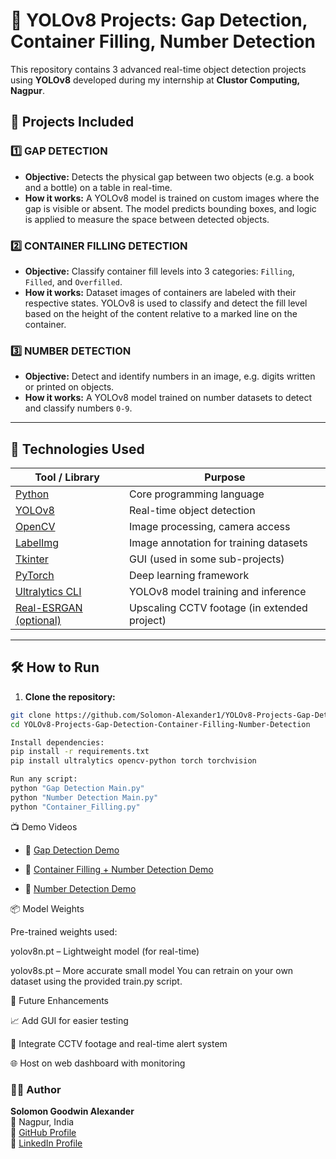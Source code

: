 # 🚀 YOLOv8 Projects: Gap Detection, Container Filling, Number Detection

This repository contains 3 advanced real-time object detection projects using **YOLOv8** developed during my internship at **Clustor Computing, Nagpur**.

## 📁 Projects Included

### 1️⃣ GAP DETECTION
- **Objective:** Detects the physical gap between two objects (e.g. a book and a bottle) on a table in real-time.
- **How it works:** A YOLOv8 model is trained on custom images where the gap is visible or absent. The model predicts bounding boxes, and logic is applied to measure the space between detected objects.

### 2️⃣ CONTAINER FILLING DETECTION
- **Objective:** Classify container fill levels into 3 categories: `Filling`, `Filled`, and `Overfilled`.
- **How it works:** Dataset images of containers are labeled with their respective states. YOLOv8 is used to classify and detect the fill level based on the height of the content relative to a marked line on the container.

### 3️⃣ NUMBER DETECTION
- **Objective:** Detect and identify numbers in an image, e.g. digits written or printed on objects.
- **How it works:** A YOLOv8 model trained on number datasets to detect and classify numbers `0-9`.

---

## 🧠 Technologies Used

| Tool / Library | Purpose |
|----------------|---------|
| [Python](https://www.python.org/) | Core programming language |
| [YOLOv8](https://github.com/ultralytics/ultralytics) | Real-time object detection |
| [OpenCV](https://opencv.org/) | Image processing, camera access |
| [LabelImg](https://github.com/tzutalin/labelImg) | Image annotation for training datasets |
| [Tkinter](https://docs.python.org/3/library/tkinter.html) | GUI (used in some sub-projects) |
| [PyTorch](https://pytorch.org/) | Deep learning framework |
| [Ultralytics CLI](https://docs.ultralytics.com/) | YOLOv8 model training and inference |
| [Real-ESRGAN (optional)](https://github.com/xinntao/Real-ESRGAN) | Upscaling CCTV footage (in extended project) |

---


## 🛠️ How to Run

1. **Clone the repository:**

```bash
git clone https://github.com/Solomon-Alexander1/YOLOv8-Projects-Gap-Detection-Container-Filling-Number-Detection.git
cd YOLOv8-Projects-Gap-Detection-Container-Filling-Number-Detection

Install dependencies:
pip install -r requirements.txt
pip install ultralytics opencv-python torch torchvision

Run any script:
python "Gap Detection Main.py"
python "Number Detection Main.py"
python "Container_Filling.py"
```
📺 Demo Videos

- 🔗 [Gap Detection Demo](https://github.com/Solomon-Alexander1/YOLOv8-Projects-Gap-Detection-Container-Filling-Number-Detection-/blob/master/Gap_No_Gap_Detection_Video.mp4)

- 🔗 [Container Filling + Number Detection Demo](https://github.com/Solomon-Alexander1/YOLOv8-Projects-Gap-Detection-Container-Filling-Number-Detection-/blob/master/Container_Filling_Video.mp4)

- 🔗 [Number Detection Demo](https://github.com/Solomon-Alexander1/YOLOv8-Projects-Gap-Detection-Container-Filling-Number-Detection-/blob/master/Number_Detection_Video.mkv)


📦 Model Weights

Pre-trained weights used:

yolov8n.pt – Lightweight model (for real-time)

yolov8s.pt – More accurate small model
You can retrain on your own dataset using the provided train.py script.


📌 Future Enhancements

📈 Add GUI for easier testing

🧠 Integrate CCTV footage and real-time alert system

🌐 Host on web dashboard with monitoring


### 🙋‍♂️ Author

**Solomon Goodwin Alexander**  
📍 Nagpur, India  
🔗 [GitHub Profile](https://github.com/Solomon-Alexander1)  
🔗 [LinkedIn Profile](https://www.linkedin.com/in/solomon-alexander-184733170/)

